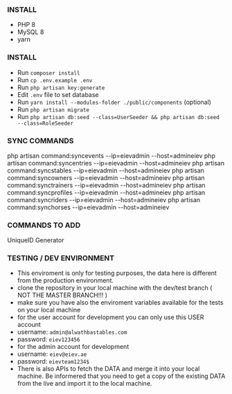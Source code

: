 ### INSTALL
- PHP 8
- MySQL 8
- yarn

### INSTALL
- Run `composer install`
- Run `cp .env.example .env`
- Run `php artisan key:generate`
- Edit `.env` file to set database
- Run `yarn install --modules-folder ./public/components` (optional)
- Run `php artisan migrate`
- Run `php artisan db:seed --class=UserSeeder && php artisan db:seed --class=RoleSeeder`


### SYNC COMMANDS
php artisan command:syncevents --ip=eievadmin --host=admineiev
php artisan command:syncentries --ip=eievadmin --host=admineiev
php artisan command:syncstables --ip=eievadmin --host=admineiev
php artisan command:syncowners --ip=eievadmin --host=admineiev
php artisan command:synctrainers --ip=eievadmin --host=admineiev
php artisan command:syncprofiles --ip=eievadmin --host=admineiev
php artisan command:syncriders --ip=eievadmin --host=admineiev
php artisan command:synchorses --ip=eievadmin --host=admineiev
### COMMANDS TO ADD
UniqueID Generator

### TESTING / DEV ENVIRONMENT
- This enviroment is only for testing purposes, the data here is different from the production environment.
- clone the repository in your local machine with the dev/test branch ( NOT THE MASTER BRANCH!!! )
- make sure you have also the enviroment variables available for the tests on your local machine
- for the user account for development you can only use this USER account
- username: `admin@alwathbastables.com`
- password: `eiev123456`
- for the admin account for development
- username: `eiev@eiev.ae`
- password: `eievteam1234$`
- There is also APIs to fetch the DATA and merge it into your local machine. Be informered that you need to get a copy of the existing DATA from the live and import it to the local machine.
